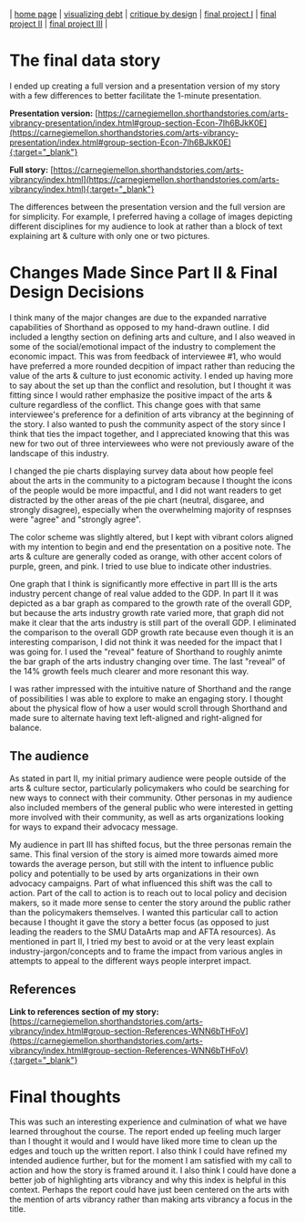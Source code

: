 | [home page](https://aaifeng.github.io/portfolio/) | [visualizing debt](visualizing-government-debt) | [critique by design](critique-by-design) | [final project I](final-project-part-one) | [final project II](final-project-part-two) | [final project III](final-project-part-three) |

# The final data story
I ended up creating a full version and a presentation version of my story with a few differences to better facilitate the 1-minute presentation.

**Presentation version:** [https://carnegiemellon.shorthandstories.com/arts-vibrancy-presentation/index.html#group-section-Econ-7Ih6BJkK0E](https://carnegiemellon.shorthandstories.com/arts-vibrancy-presentation/index.html#group-section-Econ-7Ih6BJkK0E){:target="_blank"}

**Full story:** [https://carnegiemellon.shorthandstories.com/arts-vibrancy/index.html](https://carnegiemellon.shorthandstories.com/arts-vibrancy/index.html){:target="_blank"}

The differences between the presentation version and the full version are for simplicity. For example, I preferred having a collage of images depicting different disciplines for my audience to look at rather than a block of text explaining art & culture with only one or two pictures.

# Changes Made Since Part II & Final Design Decisions

I think many of the major changes are due to the expanded narrative capabilities of Shorthand as opposed to my hand-drawn outline. I did included a lengthy section on defining arts and culture, and I also weaved in some of the social/emotional impact of the industry to complement the economic impact. This was from feedback of interviewee #1, who would have preferred a more rounded decpition of impact rather than reducing the value of the arts & culture to just economic activity. I ended up having more to say about the set up than the conflict and resolution, but I thought it was fitting since I would rather emphasize the positive impact of the arts & culture regardless of the conflict. This change goes with that same interviewee's preference for a definition of arts vibrancy at the beginning of the story. I also wanted to push the community aspect of the story since I think that ties the impact together, and I appreciated knowing that this was new for two out of three interviewees who were not previously aware of the landscape of this industry.

I changed the pie charts displaying survey data about how people feel about the arts in the community to a pictogram because I thought the icons of the people would be more impactful, and I did not want readers to get distracted by the other areas of the pie chart (neutral, disgaree, and strongly disagree), especially when the overwhelming majority of respnses were "agree" and "strongly agree".

The color scheme was slightly altered, but I kept with vibrant colors aligned with my intention to begin and end the presentation on a positive note. The arts & culture are generally coded as orange, with other accent colors of purple, green, and pink. I tried to use blue to indicate other industries.

One graph that I think is significantly more effective in part III is the arts industry percent change of real value added to the GDP. In part II it was depicted as a bar graph as compared to the growth rate of the overall GDP, but because the arts industry growth rate varied more, that graph did not make it clear that the arts industry is still part of the overall GDP. I eliminated the comparison to the overall GDP growth rate because even though it is an interesting comparison, I did not think it was needed for the impact that I was going for. I used the "reveal" feature of Shorthand to roughly animte the bar graph of the arts industry changing over time. The last "reveal" of the 14% growth feels much clearer and more resonant this way.

I was rather impressed with the intuitive nature of Shorthand and the range of possibilities I was able to explore to make an engaging story. I thought about the physical flow of how a user would scroll through Shorthand and made sure to alternate having text left-aligned and right-aligned for balance.


## The audience

As stated in part II, my initial primary audience were people outside of the arts & culture sector, particularly policymakers who could be searching for new ways to connect with their community. Other personas in my audience also included members of the general public who were interested in getting more involved with their community, as well as arts organizations looking for ways to expand their advocacy message.

My audience in part III has shifted focus, but the three personas remain the same. This final version of the story is aimed more towards aimed more towards the average person, but still with the intent to influence public policy and potentially to be used by arts organizations in their own advocacy campaigns. Part of what influenced this shift was the call to action. Part of the call to action is to reach out to local policy and decision makers, so it made more sense to center the story around the public rather than the policymakers themselves. I wanted this particular call to action because I thought it gave the story a better focus (as opposed to just leading the readers to the SMU DataArts map and AFTA resources). As mentioned in part II, I tried my best to avoid or at the very least explain industry-jargon/concepts and to frame the impact from various angles in attempts to appeal to the different ways people interpret impact.

## References

**Link to references section of my story:** [https://carnegiemellon.shorthandstories.com/arts-vibrancy/index.html#group-section-References-WNN6bTHFoV](https://carnegiemellon.shorthandstories.com/arts-vibrancy/index.html#group-section-References-WNN6bTHFoV){:target="_blank"}

# Final thoughts

This was such an interesting experience and culmination of what we have learned throughout the course. The report ended up feeling much larger than I thought it would and I would have liked more time to clean up the edges and touch up the written report. I also think I could have refined my intended audience further, but for the moment I am satisfied with my call to action and how the story is framed around it. I also think I could have done a better job of highlighting arts vibrancy and why this index is helpful in this context. Perhaps the report could have just been centered on the arts with the mention of arts vibrancy rather than making arts vibrancy a focus in the title.
